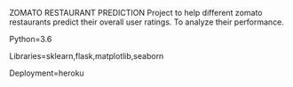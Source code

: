 ZOMATO RESTAURANT PREDICTION
Project to help different zomato restaurants predict their overall user ratings. To analyze their performance.

Python=3.6

Libraries=sklearn,flask,matplotlib,seaborn

Deployment=heroku
